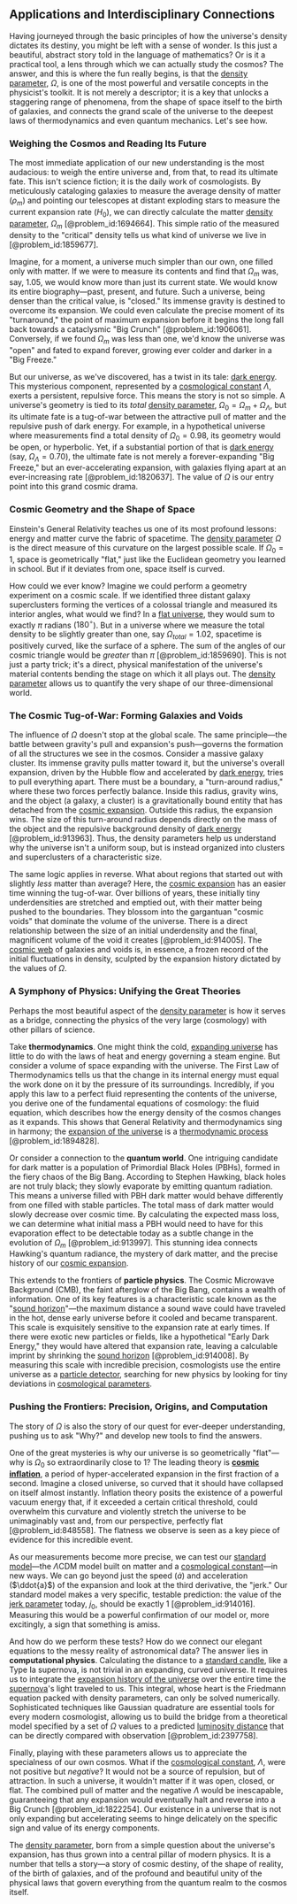 ## Applications and Interdisciplinary Connections

Having journeyed through the basic principles of how the universe's density dictates its destiny, you might be left with a sense of wonder. Is this just a beautiful, abstract story told in the language of mathematics? Or is it a practical tool, a lens through which we can actually study the cosmos? The answer, and this is where the fun really begins, is that the [density parameter](@article_id:264550), $\Omega$, is one of the most powerful and versatile concepts in the physicist's toolkit. It is not merely a descriptor; it is a key that unlocks a staggering range of phenomena, from the shape of space itself to the birth of galaxies, and connects the grand scale of the universe to the deepest laws of thermodynamics and even quantum mechanics. Let's see how.

### Weighing the Cosmos and Reading Its Future

The most immediate application of our new understanding is the most audacious: to weigh the entire universe and, from that, to read its ultimate fate. This isn't science fiction; it is the daily work of cosmologists. By meticulously cataloging galaxies to measure the average density of matter ($\rho_m$) and pointing our telescopes at distant exploding stars to measure the current expansion rate ($H_0$), we can directly calculate the matter [density parameter](@article_id:264550), $\Omega_m$ [@problem_id:1694664]. This simple ratio of the measured density to the "critical" density tells us what kind of universe we live in [@problem_id:1859677].

Imagine, for a moment, a universe much simpler than our own, one filled only with matter. If we were to measure its contents and find that $\Omega_m$ was, say, $1.05$, we would know more than just its current state. We would know its entire biography—past, present, and future. Such a universe, being denser than the critical value, is "closed." Its immense gravity is destined to overcome its expansion. We could even calculate the precise moment of its "turnaround," the point of maximum expansion before it begins the long fall back towards a cataclysmic "Big Crunch" [@problem_id:1906061]. Conversely, if we found $\Omega_m$ was less than one, we'd know the universe was "open" and fated to expand forever, growing ever colder and darker in a "Big Freeze."

But our universe, as we've discovered, has a twist in its tale: [dark energy](@article_id:160629). This mysterious component, represented by a [cosmological constant](@article_id:158803) $\Lambda$, exerts a persistent, repulsive force. This means the story is not so simple. A universe's geometry is tied to its *total* [density parameter](@article_id:264550), $\Omega_0 = \Omega_m + \Omega_\Lambda$, but its ultimate fate is a tug-of-war between the attractive pull of matter and the repulsive push of dark energy. For example, in a hypothetical universe where measurements find a total density of $\Omega_0 = 0.98$, its geometry would be open, or hyperbolic. Yet, if a substantial portion of that is [dark energy](@article_id:160629) (say, $\Omega_\Lambda=0.70$), the ultimate fate is not merely a forever-expanding "Big Freeze," but an ever-accelerating expansion, with galaxies flying apart at an ever-increasing rate [@problem_id:1820637]. The value of $\Omega$ is our entry point into this grand cosmic drama.

### Cosmic Geometry and the Shape of Space

Einstein's General Relativity teaches us one of its most profound lessons: energy and matter curve the fabric of spacetime. The [density parameter](@article_id:264550) $\Omega$ is the direct measure of this curvature on the largest possible scale. If $\Omega_0 = 1$, space is geometrically "flat," just like the Euclidean geometry you learned in school. But if it deviates from one, space itself is curved.

How could we ever know? Imagine we could perform a geometry experiment on a cosmic scale. If we identified three distant galaxy superclusters forming the vertices of a colossal triangle and measured its interior angles, what would we find? In a [flat universe](@article_id:183288), they would sum to exactly $\pi$ radians ($180^\circ$). But in a universe where we measure the total density to be slightly greater than one, say $\Omega_{total} = 1.02$, spacetime is positively curved, like the surface of a sphere. The sum of the angles of our cosmic triangle would be *greater* than $\pi$ [@problem_id:1859690]. This is not just a party trick; it's a direct, physical manifestation of the universe's material contents bending the stage on which it all plays out. The [density parameter](@article_id:264550) allows us to quantify the very shape of our three-dimensional world.

### The Cosmic Tug-of-War: Forming Galaxies and Voids

The influence of $\Omega$ doesn't stop at the global scale. The same principle—the battle between gravity's pull and expansion's push—governs the formation of all the structures we see in the cosmos. Consider a massive galaxy cluster. Its immense gravity pulls matter toward it, but the universe's overall expansion, driven by the Hubble flow and accelerated by [dark energy](@article_id:160629), tries to pull everything apart. There must be a boundary, a "turn-around radius," where these two forces perfectly balance. Inside this radius, gravity wins, and the object (a galaxy, a cluster) is a gravitationally bound entity that has detached from the [cosmic expansion](@article_id:160508). Outside this radius, the expansion wins. The size of this turn-around radius depends directly on the mass of the object and the repulsive background density of [dark energy](@article_id:160629) [@problem_id:913963]. Thus, the density parameters help us understand why the universe isn't a uniform soup, but is instead organized into clusters and superclusters of a characteristic size.

The same logic applies in reverse. What about regions that started out with slightly *less* matter than average? Here, the [cosmic expansion](@article_id:160508) has an easier time winning the tug-of-war. Over billions of years, these initially tiny underdensities are stretched and emptied out, with their matter being pushed to the boundaries. They blossom into the gargantuan "cosmic voids" that dominate the volume of the universe. There is a direct relationship between the size of an initial underdensity and the final, magnificent volume of the void it creates [@problem_id:914005]. The [cosmic web](@article_id:161548) of galaxies and voids is, in essence, a frozen record of the initial fluctuations in density, sculpted by the expansion history dictated by the values of $\Omega$.

### A Symphony of Physics: Unifying the Great Theories

Perhaps the most beautiful aspect of the [density parameter](@article_id:264550) is how it serves as a bridge, connecting the physics of the very large (cosmology) with other pillars of science.

Take **thermodynamics**. One might think the cold, [expanding universe](@article_id:160948) has little to do with the laws of heat and energy governing a steam engine. But consider a volume of space expanding with the universe. The First Law of Thermodynamics tells us that the change in its internal energy must equal the work done on it by the pressure of its surroundings. Incredibly, if you apply this law to a perfect fluid representing the contents of the universe, you derive one of the fundamental equations of cosmology: the fluid equation, which describes how the energy density of the cosmos changes as it expands. This shows that General Relativity and thermodynamics sing in harmony; the [expansion of the universe](@article_id:159987) is a [thermodynamic process](@article_id:141142) [@problem_id:1894828].

Or consider a connection to the **quantum world**. One intriguing candidate for dark matter is a population of Primordial Black Holes (PBHs), formed in the fiery chaos of the Big Bang. According to Stephen Hawking, black holes are not truly black; they slowly evaporate by emitting quantum radiation. This means a universe filled with PBH dark matter would behave differently from one filled with stable particles. The total mass of dark matter would slowly decrease over cosmic time. By calculating the expected mass loss, we can determine what initial mass a PBH would need to have for this evaporation effect to be detectable today as a subtle change in the evolution of $\Omega_m$ [@problem_id:913997]. This stunning idea connects Hawking's quantum radiance, the mystery of dark matter, and the precise history of our [cosmic expansion](@article_id:160508).

This extends to the frontiers of **particle physics**. The Cosmic Microwave Background (CMB), the faint afterglow of the Big Bang, contains a wealth of information. One of its key features is a characteristic scale known as the "[sound horizon](@article_id:160575)"—the maximum distance a sound wave could have traveled in the hot, dense early universe before it cooled and became transparent. This scale is exquisitely sensitive to the expansion rate at early times. If there were exotic new particles or fields, like a hypothetical "Early Dark Energy," they would have altered that expansion rate, leaving a calculable imprint by shrinking the [sound horizon](@article_id:160575) [@problem_id:914008]. By measuring this scale with incredible precision, cosmologists use the entire universe as a [particle detector](@article_id:264727), searching for new physics by looking for tiny deviations in [cosmological parameters](@article_id:160844).

### Pushing the Frontiers: Precision, Origins, and Computation

The story of $\Omega$ is also the story of our quest for ever-deeper understanding, pushing us to ask "Why?" and develop new tools to find the answers.

One of the great mysteries is why our universe is so geometrically "flat"—why is $\Omega_0$ so extraordinarily close to 1? The leading theory is **[cosmic inflation](@article_id:156104)**, a period of hyper-accelerated expansion in the first fraction of a second. Imagine a closed universe, so curved that it should have collapsed on itself almost instantly. Inflation theory posits the existence of a powerful vacuum energy that, if it exceeded a certain critical threshold, could overwhelm this curvature and violently stretch the universe to be unimaginably vast and, from our perspective, perfectly flat [@problem_id:848558]. The flatness we observe is seen as a key piece of evidence for this incredible event.

As our measurements become more precise, we can test our [standard model](@article_id:136930)—the $\Lambda$CDM model built on matter and a [cosmological constant](@article_id:158803)—in new ways. We can go beyond just the speed ($\dot{a}$) and acceleration ($\ddot{a}$) of the expansion and look at the third derivative, the "jerk." Our standard model makes a very specific, testable prediction: the value of the [jerk parameter](@article_id:160861) today, $j_0$, should be exactly 1 [@problem_id:914016]. Measuring this would be a powerful confirmation of our model or, more excitingly, a sign that something is amiss.

And how do we perform these tests? How do we connect our elegant equations to the messy reality of astronomical data? The answer lies in **computational physics**. Calculating the distance to a [standard candle](@article_id:160787), like a Type Ia supernova, is not trivial in an expanding, curved universe. It requires us to integrate the [expansion history of the universe](@article_id:161532) over the entire time the [supernova](@article_id:158957)'s light traveled to us. This integral, whose heart is the Friedmann equation packed with density parameters, can only be solved numerically. Sophisticated techniques like Gaussian quadrature are essential tools for every modern cosmologist, allowing us to build the bridge from a theoretical model specified by a set of $\Omega$ values to a predicted [luminosity distance](@article_id:158938) that can be directly compared with observation [@problem_id:2397758].

Finally, playing with these parameters allows us to appreciate the specialness of our own cosmos. What if the [cosmological constant](@article_id:158803), $\Lambda$, were not positive but *negative*? It would not be a source of repulsion, but of attraction. In such a universe, it wouldn't matter if it was open, closed, or flat. The combined pull of matter and the negative $\Lambda$ would be inescapable, guaranteeing that any expansion would eventually halt and reverse into a Big Crunch [@problem_id:1822254]. Our existence in a universe that is not only expanding but accelerating seems to hinge delicately on the specific sign and value of its energy components.

The [density parameter](@article_id:264550), born from a simple question about the universe's expansion, has thus grown into a central pillar of modern physics. It is a number that tells a story—a story of cosmic destiny, of the shape of reality, of the birth of galaxies, and of the profound and beautiful unity of the physical laws that govern everything from the quantum realm to the cosmos itself.